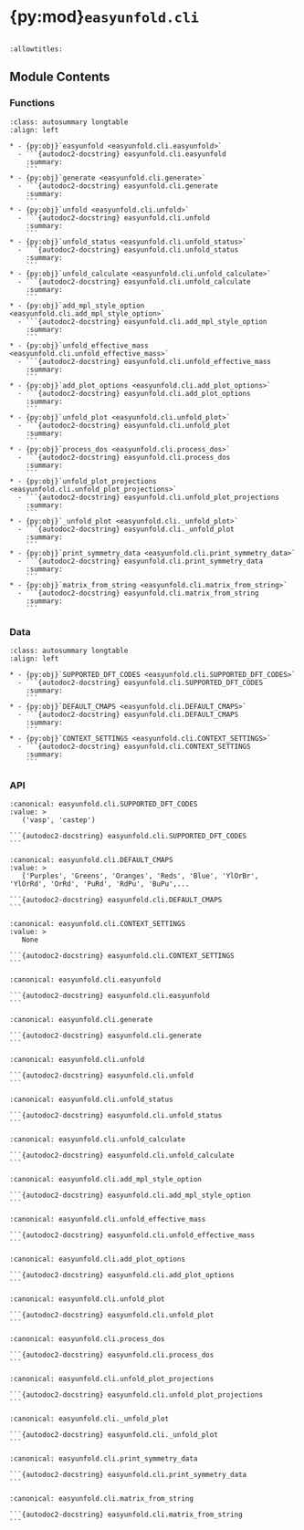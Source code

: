# {py:mod}`easyunfold.cli`

```{py:module} easyunfold.cli
```

```{autodoc2-docstring} easyunfold.cli
:allowtitles:
```

## Module Contents

### Functions

````{list-table}
:class: autosummary longtable
:align: left

* - {py:obj}`easyunfold <easyunfold.cli.easyunfold>`
  - ```{autodoc2-docstring} easyunfold.cli.easyunfold
    :summary:
    ```
* - {py:obj}`generate <easyunfold.cli.generate>`
  - ```{autodoc2-docstring} easyunfold.cli.generate
    :summary:
    ```
* - {py:obj}`unfold <easyunfold.cli.unfold>`
  - ```{autodoc2-docstring} easyunfold.cli.unfold
    :summary:
    ```
* - {py:obj}`unfold_status <easyunfold.cli.unfold_status>`
  - ```{autodoc2-docstring} easyunfold.cli.unfold_status
    :summary:
    ```
* - {py:obj}`unfold_calculate <easyunfold.cli.unfold_calculate>`
  - ```{autodoc2-docstring} easyunfold.cli.unfold_calculate
    :summary:
    ```
* - {py:obj}`add_mpl_style_option <easyunfold.cli.add_mpl_style_option>`
  - ```{autodoc2-docstring} easyunfold.cli.add_mpl_style_option
    :summary:
    ```
* - {py:obj}`unfold_effective_mass <easyunfold.cli.unfold_effective_mass>`
  - ```{autodoc2-docstring} easyunfold.cli.unfold_effective_mass
    :summary:
    ```
* - {py:obj}`add_plot_options <easyunfold.cli.add_plot_options>`
  - ```{autodoc2-docstring} easyunfold.cli.add_plot_options
    :summary:
    ```
* - {py:obj}`unfold_plot <easyunfold.cli.unfold_plot>`
  - ```{autodoc2-docstring} easyunfold.cli.unfold_plot
    :summary:
    ```
* - {py:obj}`process_dos <easyunfold.cli.process_dos>`
  - ```{autodoc2-docstring} easyunfold.cli.process_dos
    :summary:
    ```
* - {py:obj}`unfold_plot_projections <easyunfold.cli.unfold_plot_projections>`
  - ```{autodoc2-docstring} easyunfold.cli.unfold_plot_projections
    :summary:
    ```
* - {py:obj}`_unfold_plot <easyunfold.cli._unfold_plot>`
  - ```{autodoc2-docstring} easyunfold.cli._unfold_plot
    :summary:
    ```
* - {py:obj}`print_symmetry_data <easyunfold.cli.print_symmetry_data>`
  - ```{autodoc2-docstring} easyunfold.cli.print_symmetry_data
    :summary:
    ```
* - {py:obj}`matrix_from_string <easyunfold.cli.matrix_from_string>`
  - ```{autodoc2-docstring} easyunfold.cli.matrix_from_string
    :summary:
    ```
````

### Data

````{list-table}
:class: autosummary longtable
:align: left

* - {py:obj}`SUPPORTED_DFT_CODES <easyunfold.cli.SUPPORTED_DFT_CODES>`
  - ```{autodoc2-docstring} easyunfold.cli.SUPPORTED_DFT_CODES
    :summary:
    ```
* - {py:obj}`DEFAULT_CMAPS <easyunfold.cli.DEFAULT_CMAPS>`
  - ```{autodoc2-docstring} easyunfold.cli.DEFAULT_CMAPS
    :summary:
    ```
* - {py:obj}`CONTEXT_SETTINGS <easyunfold.cli.CONTEXT_SETTINGS>`
  - ```{autodoc2-docstring} easyunfold.cli.CONTEXT_SETTINGS
    :summary:
    ```
````

### API

````{py:data} SUPPORTED_DFT_CODES
:canonical: easyunfold.cli.SUPPORTED_DFT_CODES
:value: >
   ('vasp', 'castep')

```{autodoc2-docstring} easyunfold.cli.SUPPORTED_DFT_CODES
```

````

````{py:data} DEFAULT_CMAPS
:canonical: easyunfold.cli.DEFAULT_CMAPS
:value: >
   ['Purples', 'Greens', 'Oranges', 'Reds', 'Blue', 'YlOrBr', 'YlOrRd', 'OrRd', 'PuRd', 'RdPu', 'BuPu',...

```{autodoc2-docstring} easyunfold.cli.DEFAULT_CMAPS
```

````

````{py:data} CONTEXT_SETTINGS
:canonical: easyunfold.cli.CONTEXT_SETTINGS
:value: >
   None

```{autodoc2-docstring} easyunfold.cli.CONTEXT_SETTINGS
```

````

````{py:function} easyunfold()
:canonical: easyunfold.cli.easyunfold

```{autodoc2-docstring} easyunfold.cli.easyunfold
```
````

````{py:function} generate(pc_file, code, sc_file, matrix, kpoints, time_reversal, out_file, no_expand, symprec, nk_per_split, scf_kpoints, yes)
:canonical: easyunfold.cli.generate

```{autodoc2-docstring} easyunfold.cli.generate
```
````

````{py:function} unfold(ctx, data_file)
:canonical: easyunfold.cli.unfold

```{autodoc2-docstring} easyunfold.cli.unfold
```
````

````{py:function} unfold_status(ctx)
:canonical: easyunfold.cli.unfold_status

```{autodoc2-docstring} easyunfold.cli.unfold_status
```
````

````{py:function} unfold_calculate(ctx, wavefunc, save_as, gamma, ncl)
:canonical: easyunfold.cli.unfold_calculate

```{autodoc2-docstring} easyunfold.cli.unfold_calculate
```
````

````{py:function} add_mpl_style_option(func)
:canonical: easyunfold.cli.add_mpl_style_option

```{autodoc2-docstring} easyunfold.cli.add_mpl_style_option
```
````

````{py:function} unfold_effective_mass(ctx, intensity_threshold, spin, band_filter, npoints, extrema_detect_tol, degeneracy_detect_tol, nocc, plot, plot_fit, fit_label, out_file)
:canonical: easyunfold.cli.unfold_effective_mass

```{autodoc2-docstring} easyunfold.cli.unfold_effective_mass
```
````

````{py:function} add_plot_options(func)
:canonical: easyunfold.cli.add_plot_options

```{autodoc2-docstring} easyunfold.cli.add_plot_options
```
````

````{py:function} unfold_plot(ctx, gamma, npoints, sigma, eref, out_file, show, emin, emax, cmap, ncl, no_symm_average, vscale, dos, dos_label, zero_line, dos_elements, dos_orbitals, dos_atoms, legend_cutoff, gaussian, no_total, total_only, scale, procar, atoms, poscar, atoms_idx, orbitals, title, width, height, dpi, intensity)
:canonical: easyunfold.cli.unfold_plot

```{autodoc2-docstring} easyunfold.cli.unfold_plot
```
````

````{py:function} process_dos(dos, dos_elements, dos_orbitals, dos_atoms, gaussian, total_only, atoms, orbitals, poscar, no_total, legend_cutoff, scale)
:canonical: easyunfold.cli.process_dos

```{autodoc2-docstring} easyunfold.cli.process_dos
```
````

````{py:function} unfold_plot_projections(ctx, gamma, npoints, sigma, eref, out_file, show, emin, emax, cmap, ncl, no_symm_average, vscale, dos, dos_label, zero_line, dos_elements, dos_orbitals, dos_atoms, legend_cutoff, gaussian, no_total, total_only, scale, procar, atoms, poscar, atoms_idx, orbitals, title, combined, colours, width, height, dpi, intensity)
:canonical: easyunfold.cli.unfold_plot_projections

```{autodoc2-docstring} easyunfold.cli.unfold_plot_projections
```
````

````{py:function} _unfold_plot(ctx, gamma, npoints, sigma, eref, out_file, show, emin, emax, cmap, ncl, no_symm_average, vscale, dos, dos_label, zero_line, dos_elements, dos_orbitals, dos_atoms, legend_cutoff, gaussian, no_total, total_only, scale, procar, atoms, poscar, atoms_idx, orbitals, title, width, height, dpi, intensity, ax=None)
:canonical: easyunfold.cli._unfold_plot

```{autodoc2-docstring} easyunfold.cli._unfold_plot
```
````

````{py:function} print_symmetry_data(kset)
:canonical: easyunfold.cli.print_symmetry_data

```{autodoc2-docstring} easyunfold.cli.print_symmetry_data
```
````

````{py:function} matrix_from_string(string)
:canonical: easyunfold.cli.matrix_from_string

```{autodoc2-docstring} easyunfold.cli.matrix_from_string
```
````
